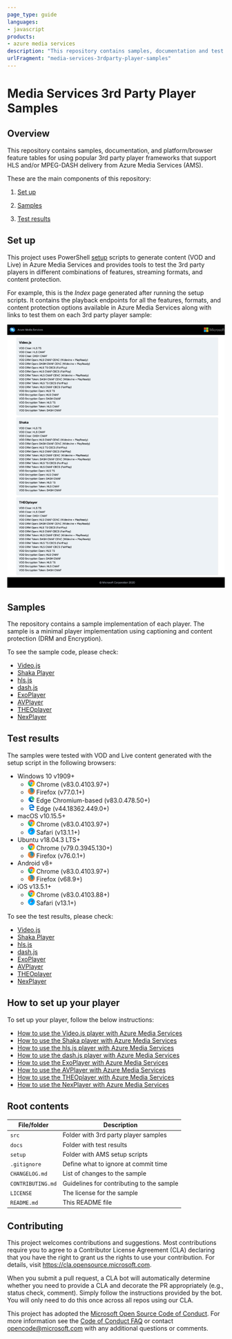 ```yaml
---
page_type: guide
languages:
- javascript
products:
- azure media services
description: "This repository contains samples, documentation and test results for different 3rd party player frameworks using VOD and Live content from Azure Media Services (AMS)."
urlFragment: "media-services-3rdparty-player-samples"
---
```


# Media Services 3rd Party Player Samples

## Overview

This repository contains samples, documentation, and platform/browser feature tables for using popular 3rd party player frameworks that support HLS and/or MPEG-DASH delivery from Azure Media Services (AMS).

These are the main components of this repository:

1. [Set up](#set-up)

2. [Samples](#samples)

3. [Test results](#test-results)

## Set up

This project uses PowerShell [setup](/setup) scripts to generate content (VOD and Live) in Azure Media Services and provides tools to test the 3rd party players in different combinations of features, streaming formats, and content protection.

For example, this is the *_Index_* page generated after running the setup scripts. It contains the playback endpoints for all the features, formats, and content protection options available in Azure Media Services along with links to test them on each 3rd party player sample:

![Index](docs/images/index.jpg)

## Samples

The repository contains a sample implementation of each player. The sample is a minimal player implementation using captioning and content protection (DRM and Encryption).

To see the sample code, please check:

- [Video.js](/src/video.js)
- [Shaka Player](/src/shaka)
- [hls.js](/src/hls.js)
- [dash.js](/src/dash.js)
- [ExoPlayer](/src/exoplayer)
- [AVPlayer](/src/avplayer)
- [THEOplayer](/src/THEOplayer)
- [NexPlayer](/src/NexPlayer)
## Test results

The samples were tested with VOD and Live content generated with the setup script in the following browsers:

- Windows 10 v1909+
  - ![chrome](docs/icons/chrome.png) Chrome (v83.0.4103.97+)
  - ![firefox](docs/icons/firefox.png) Firefox (v77.0.1+)
  - ![newedge](docs/icons/edge-new.png) Edge Chromium-based (v83.0.478.50+)
  - ![edge](docs/icons/edge.png) Edge (v44.18362.449.0+)
- macOS v10.15.5+
  - ![chrome](docs/icons/chrome.png) Chrome (v83.0.4103.97+)
  - ![safari](docs/icons/safari.png) Safari (v13.1.1+)
- Ubuntu v18.04.3 LTS+
  - ![chrome](docs/icons/chrome.png) Chrome (v79.0.3945.130+)
  - ![firefox](docs/icons/firefox.png) Firefox (v76.0.1+)
- Android v8+
  - ![chrome](docs/icons/chrome.png) Chrome (v83.0.4103.97+)
  - ![firefox](docs/icons/firefox.png) Firefox (v68.9+)
- iOS v13.5.1+
  - ![chrome](docs/icons/chrome.png) Chrome (v83.0.4103.88+)
  - ![safari](docs/icons/safari.png) Safari (v13.1+)

To see the test results, please check:

- [Video.js](/docs/video.js#test-results)
- [Shaka Player](/docs/shaka#test-results)
- [hls.js](/docs/hls.js#test-results)
- [dash.js](/docs/dash.js#test-results)
- [ExoPlayer](/docs/exoplayer#test-results)
- [AVPlayer](/docs/avplayer#test-results)
- [THEOplayer](/docs/THEOplayer#test-results)
- [NexPlayer](/docs/NexPlayer#test-results)

## How to set up your player

To set up your player, follow the below instructions:

- [How to use the Video.js player with Azure Media Services](/src/video.js/README.md)
- [How to use the Shaka player with Azure Media Services](/src/shaka/README.md)
- [How to use the hls.js player with Azure Media Services](/docs/hls.js/how-to-hls-js-player.md)
- [How to use the dash.js player with Azure Media Services](/docs/dash.js/how-to-dash-js-player.md)
- [How to use the ExoPlayer with Azure Media Services](/docs/exoplayer/how-to-exoplayer.md)
- [How to use the AVPlayer with Azure Media Services](/docs/avplayer/how-to-avplayer.md)
- [How to use the THEOplayer with Azure Media Services](/docs/THEOplayer/how-to-theo-player.md)
- [How to use the NexPlayer with Azure Media Services](/docs/NexPlayer/how-to-nex-player.md)

## Root contents

| File/folder         | Description                                |
|---------------------|--------------------------------------------|
| `src`               | Folder with 3rd party player samples                |
| `docs`              | Folder with test results|
| `setup`             | Folder with AMS setup scripts             |
| `.gitignore`        | Define what to ignore at commit time      |
| `CHANGELOG.md`      | List of changes to the sample             |
| `CONTRIBUTING.md`   | Guidelines for contributing to the sample |
| `LICENSE`           | The license for the sample                |
| `README.md`         | This README file                          |

## Contributing

This project welcomes contributions and suggestions.  Most contributions require you to agree to a
Contributor License Agreement (CLA) declaring that you have the right to grant us
the rights to use your contribution. For details, visit <https://cla.opensource.microsoft.com>.

When you submit a pull request, a CLA bot will automatically determine whether you need to provide
a CLA and decorate the PR appropriately (e.g., status check, comment). Simply follow the instructions
provided by the bot. You will only need to do this once across all repos using our CLA.

This project has adopted the [Microsoft Open Source Code of Conduct](https://opensource.microsoft.com/codeofconduct/).
For more information see the [Code of Conduct FAQ](https://opensource.microsoft.com/codeofconduct/faq/) or
contact [opencode@microsoft.com](mailto:opencode@microsoft.com) with any additional questions or comments.

